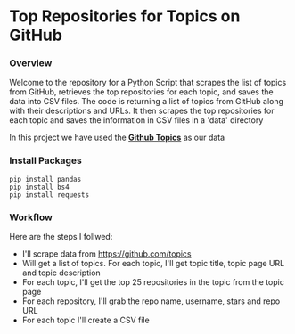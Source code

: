 # Top Repositories for Topics on GitHub

### Overview

 Welcome to the repository for a Python Script that scrapes the list of topics from GitHub, retrieves the top repositories for each topic, and saves the data into CSV files.
 The code is returning a list of topics from GitHub along with their descriptions and URLs. 
 It then scrapes the top repositories for each topic and saves the information in CSV files in a 'data' directory
 
 In this project we have used the [**Github Topics**](https://github.com/topics) as our data    
 
### Install Packages
```
pip install pandas
pip install bs4
pip install requests
```

### Workflow
Here are the steps I follwed:

- I'll scrape data from https://github.com/topics
- Will get a list of topics. For each topic, I'll get topic title, topic page URL and topic description
- For each topic, I'll get the top 25 repositories in the topic from the topic page
- For each repository, I'll grab the repo name, username, stars and repo URL
- For each topic I'll create a CSV file
